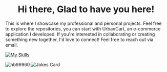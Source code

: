 <h1 align="center">Hi there, Glad to have you here!</h1>
<p>This is where I showcase my professional and personal projects. Feel free to explore the repositories, you can start with UrbanCart, an e-commerce application I developed. If you're interested in collaborating or creating something new together, I'd love to connect! Feel free to reach out via email.</p>

[![My Skills](https://skillicons.dev/icons?i=js,html,css,java,python,mysql,postman,github,spring,react,mongodb,nodejs,androidstudio,git)](https://skillicons.dev)



<p><img align="left" src="https://github-readme-stats.vercel.app/api/top-langs?username=hb99960&show_icons=true&locale=en&layout=compact" alt="hb99960" /></p>

<!-- HTML -->
<img src="https://readme-jokes.vercel.app/api" alt="Jokes Card" />

